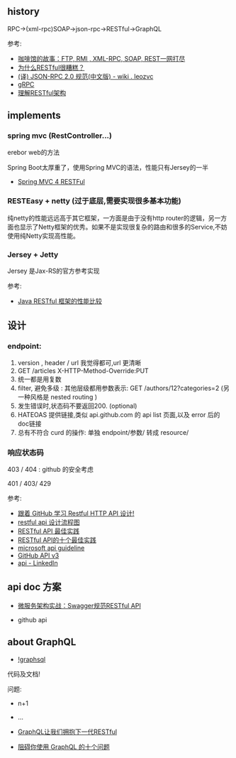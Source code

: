 ## history

RPC->(xml-rpc)SOAP->json-rpc->RESTful->GraphQL



参考:

- [咖啡馆的故事：FTP, RMI , XML-RPC, SOAP, REST一网打尽](https://mp.weixin.qq.com/s/OXIFJGSozoRWNaLhnD0wxw)
- [为什么RESTful很糟糕？](https://mp.weixin.qq.com/s/lmtcMxyOCGB11syWbG0e_g)
- [(译) JSON-RPC 2.0 规范(中文版) - wiki . leozvc](http://wiki.geekdream.com/Specification/json-rpc_2.0.html)
- [gRPC](https://www.infoq.cn/article/2015%2F03%2Fgrpc-google-http2-protobuf)
- [理解RESTful架构](http://www.ruanyifeng.com/blog/2011/09/restful.html)


## implements

### spring mvc (RestController...)

erebor web的方法

Spring Boot太厚重了，使用Spring MVC的语法，性能只有Jersey的一半

- [Spring MVC 4 RESTFul](https://blog.csdn.net/w605283073/article/details/51338765)

### RESTEasy + netty (过于底层,需要实现很多基本功能)
纯netty的性能远远高于其它框架，一方面是由于没有http router的逻辑，另一方面也显示了Netty框架的优秀。如果不是实现很复杂的路由和很多的Service,不妨使用纯Netty实现高性能。


### Jersey + Jetty
Jersey 是Jax-RS的官方参考实现


参考:

- [Java RESTful 框架的性能比较](https://mp.weixin.qq.com/s/QFjHgblbmVIUQfIz__BbGQ)



## 设计

### endpoint:

1. version , header / url 我觉得都可,url 更清晰
2.  GET /articles
    X-HTTP-Method-Override:PUT
3. 统一都是用复数
4. filter, 避免多级 : 其他层级都用参数表示: GET /authors/12?categories=2 (另一种风格是 nested routing )
5. 发生错误时,状态码不要返回200. (optional)
6. HATEOAS 提供链接,类似 api.github.com 的 api list 页面,以及 error 后的 doc链接
7. 总有不符合 curd 的操作: 单独 endpoint/参数/ 转成 resource/

### 响应状态码

403 / 404 : github 的安全考虑

401 / 403/ 429




参考:

- [跟着 GitHub 学习 Restful HTTP API 设计!](https://mp.weixin.qq.com/s/2CxmkPH4wQc8T_45n_vHlg)
- [restful api 设计流程图](http://mmbiz.qpic.cn/mmbiz/INlUsGVmMrAFfPl5qF8DHibSGjOOaWz0pSzWrRNnPLUbsm9HATqJFYMB5gE2pAtPVw1lvGNs4zQKYmGia6uDlfTA/640?wx_fmt=png&tp=webp&wxfrom=5&wx_lazy=1&wx_co=1)
- [RESTful API 最佳实践](https://mp.weixin.qq.com/s/kF3puRCM4cczVMwkQwIMqg)
- [RESTful API的十个最佳实践](http://www.cnblogs.com/xiaoyaojian/p/4612503.html)
- [microsoft api guideline](https://github.com/Microsoft/api-guidelines/blob/master/Guidelines.md)
- [GitHub API v3](https://developer.github.com/v3/)
- [api - LinkedIn](https://docs.microsoft.com/en-us/linkedin/shared/authentication/client-credentials-flow?context=linkedin/context)

## api doc 方案

- [微服务架构实战：Swagger规范RESTful API](https://mp.weixin.qq.com/s/N54vIfUQaeTljkyWaV9ppA)

- github api


## about GraphQL


- [!graphsql](http://jerryblog-image.b0.upaiyun.com/blog/posts/backend-arch.png)

代码及文档!


问题:

- n+1
- ...

- [GraphQL让我们拥抱下一代RESTful](https://mp.weixin.qq.com/s/377njACyhY5hPrKTIRmB2Q)
- [阻碍你使用 GraphQL 的十个问题](http://jerryzou.com/posts/10-questions-about-graphql/)



